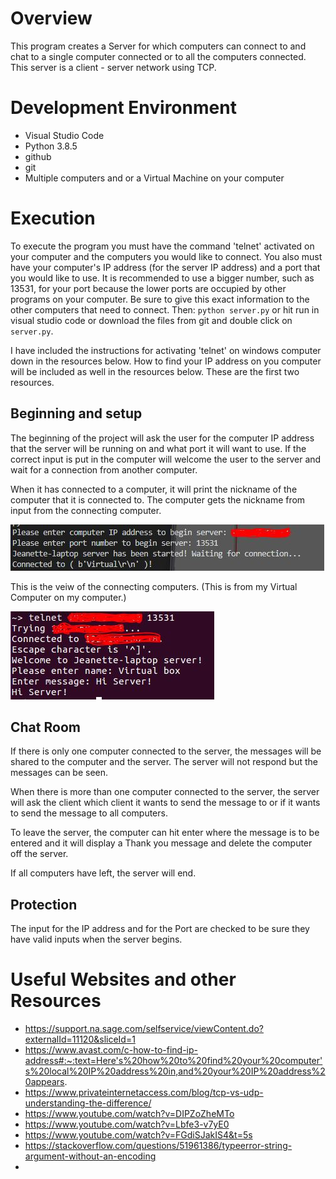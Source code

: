 # Overview

This program creates a Server for which computers can connect to and chat to a single computer connected or to all the computers connected. This server is a client - server network using TCP.

# Development Environment

* Visual Studio Code 
* Python 3.8.5
* github
* git
* Multiple computers and or a Virtual Machine on your computer

# Execution

To execute the program you must have the command 'telnet' activated on your computer and the computers you would like to connect. You also must have your computer's IP address (for the server IP address) and a port that you would like to use. It is recommended to use a bigger number, such as 13531, for your port because the lower ports are occupied by other programs on your computer. Be sure to give this exact information to the other computers that need to connect. Then: `python server.py` or hit run in visual studio code or download the files from git and double click on `server.py`.

I have included the instructions for activating 'telnet' on windows computer down in the resources below. How to find your IP address on you computer will be included as well in the resources below.
These are the first two resources.


## Beginning and setup
The beginning of the project will ask the user for the computer IP address that the server will be running on and what port it will want to use.
If the correct input is put in the computer will welcome the user to the server and wait for a connection from another computer.

When it has connected to a computer, it will print the nickname of the computer that it is connected to. The computer gets the nickname from input from the connecting computer.

![Server look for set up](ServerSetUp.JPG)

This is the veiw of the connecting computers. (This is from my Virtual Computer on my computer.)

![Computer look for connecting computer or virtual computers](1computerconnect.JPG)


## Chat Room

If there is only one computer connected to the server, the messages will be shared to the computer and the server. The server will not respond but the messages can be seen.

When there is more than one computer connected to the server, the server will ask the client which client it wants to send the message to or if it wants to send the message to all computers.

To leave the server, the computer can hit enter where the message is to be entered and it will display a Thank you message and delete the computer off the server.

If all computers have left, the server will end.


## Protection
The input for the IP address and for the Port are checked to be sure they have valid inputs when the server begins.

# Useful Websites and other Resources
* https://support.na.sage.com/selfservice/viewContent.do?externalId=11120&sliceId=1
* https://www.avast.com/c-how-to-find-ip-address#:~:text=Here's%20how%20to%20find%20your%20computer's%20local%20IP%20address%20in,and%20your%20IP%20address%20appears.
* https://www.privateinternetaccess.com/blog/tcp-vs-udp-understanding-the-difference/
* https://www.youtube.com/watch?v=DIPZoZheMTo
* https://www.youtube.com/watch?v=Lbfe3-v7yE0
* https://www.youtube.com/watch?v=FGdiSJakIS4&t=5s
* https://stackoverflow.com/questions/51961386/typeerror-string-argument-without-an-encoding
* 

